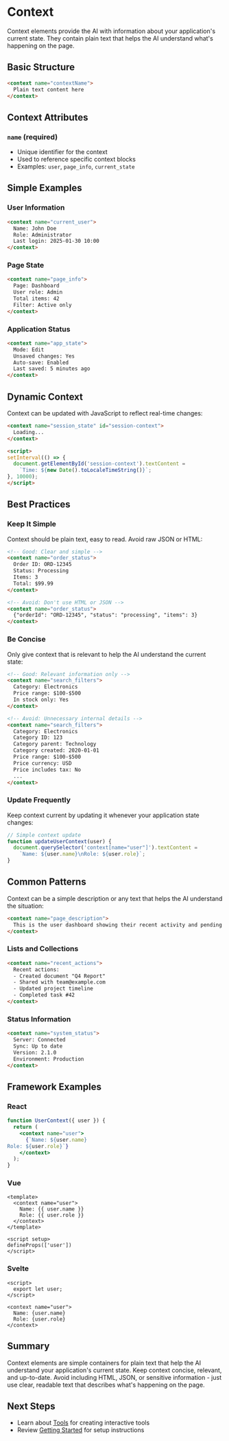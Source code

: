 <!-- #region context -->
# Context

Context elements provide the AI with information about your application's current state. They contain plain text that helps the AI understand what's happening on the page.

## Basic Structure

```html
<context name="contextName">
  Plain text content here
</context>
```

## Context Attributes

### `name` (required)
- Unique identifier for the context
- Used to reference specific context blocks
- Examples: `user`, `page_info`, `current_state`

## Simple Examples

### User Information

```html
<context name="current_user">
  Name: John Doe
  Role: Administrator
  Last login: 2025-01-30 10:00
</context>
```

### Page State

```html
<context name="page_info">
  Page: Dashboard
  User role: Admin
  Total items: 42
  Filter: Active only
</context>
```

### Application Status

```html
<context name="app_state">
  Mode: Edit
  Unsaved changes: Yes
  Auto-save: Enabled
  Last saved: 5 minutes ago
</context>
```

## Dynamic Context

Context can be updated with JavaScript to reflect real-time changes:

```html
<context name="session_state" id="session-context">
  Loading...
</context>

<script>
setInterval(() => {
  document.getElementById('session-context').textContent = 
    `Time: ${new Date().toLocaleTimeString()}`;
}, 10000);
</script>
```

## Best Practices

### Keep It Simple

Context should be plain text, easy to read. Avoid raw JSON or HTML:

```html
<!-- Good: Clear and simple -->
<context name="order_status">
  Order ID: ORD-12345
  Status: Processing
  Items: 3
  Total: $99.99
</context>

<!-- Avoid: Don't use HTML or JSON -->
<context name="order_status">
  {"orderId": "ORD-12345", "status": "processing", "items": 3}
</context>
```

### Be Concise

Only give context that is relevant to help the AI understand the current state:

```html
<!-- Good: Relevant information only -->
<context name="search_filters">
  Category: Electronics
  Price range: $100-$500
  In stock only: Yes
</context>

<!-- Avoid: Unnecessary internal details -->
<context name="search_filters">
  Category: Electronics
  Category ID: 123
  Category parent: Technology
  Category created: 2020-01-01
  Price range: $100-$500
  Price currency: USD
  Price includes tax: No
  ...
</context>
```

### Update Frequently

Keep context current by updating it whenever your application state changes:

```javascript
// Simple context update
function updateUserContext(user) {
  document.querySelector('context[name="user"]').textContent = 
    `Name: ${user.name}\nRole: ${user.role}`;
}
```

## Common Patterns

Context can be a simple description or any text that helps the AI understand the situation:

```html
<context name="page_description">
  This is the user dashboard showing their recent activity and pending tasks. The user has been inactive for the past week but has several overdue items that need attention.
</context>
```

### Lists and Collections

```html
<context name="recent_actions">
  Recent actions:
  - Created document "Q4 Report"
  - Shared with team@example.com
  - Updated project timeline
  - Completed task #42
</context>
```

### Status Information

```html
<context name="system_status">
  Server: Connected
  Sync: Up to date
  Version: 2.1.0
  Environment: Production
</context>
```

## Framework Examples

### React

```jsx
function UserContext({ user }) {
  return (
    <context name="user">
      {`Name: ${user.name}
Role: ${user.role}`}
    </context>
  );
}
```

### Vue

```vue
<template>
  <context name="user">
    Name: {{ user.name }}
    Role: {{ user.role }}
  </context>
</template>

<script setup>
defineProps(['user'])
</script>
```

### Svelte

```svelte
<script>
  export let user;
</script>

<context name="user">
  Name: {user.name}
  Role: {user.role}
</context>
```

## Summary

Context elements are simple containers for plain text that help the AI understand your application's current state. Keep context concise, relevant, and up-to-date. Avoid including HTML, JSON, or sensitive information - just use clear, readable text that describes what's happening on the page.

## Next Steps

- Learn about [Tools](./tools.md) for creating interactive tools
- Review [Getting Started](./getting-started.md) for setup instructions

<!-- #endregion  context -->

<!--@include: @/voix_context.md -->